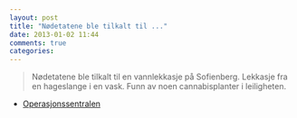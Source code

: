 ```yaml
---
layout: post
title: "Nødetatene ble tilkalt til ..."
date: 2013-01-02 11:44
comments: true
categories: 
---
```


> Nødetatene ble tilkalt til en vannlekkasje på Sofienberg. Lekkasje fra en hageslange i en vask. Funn av noen cannabisplanter i leiligheten. 
- [Operasjonssentralen](https://twitter.com/oslopolitiops/statuses/286558680982376448)
